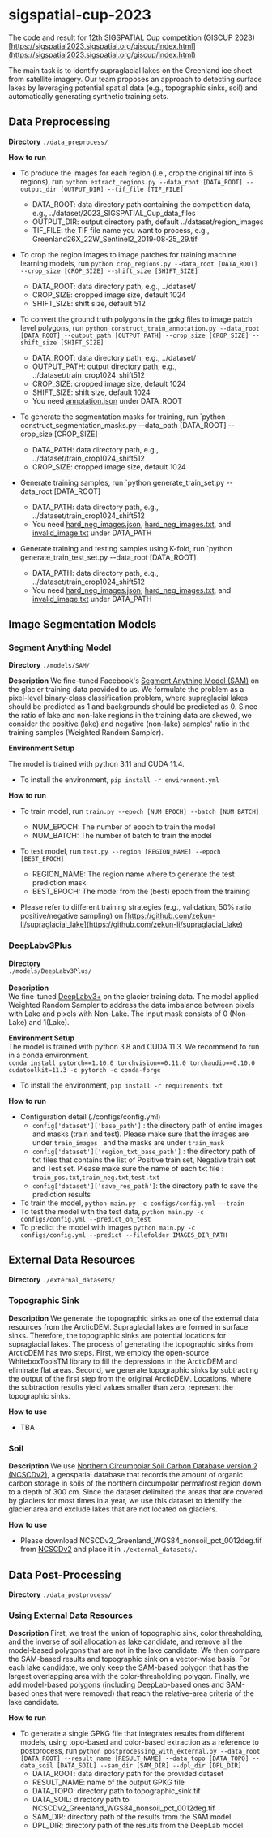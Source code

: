# sigspatial-cup-2023
The code and result for 12th SIGSPATIAL Cup competition (GISCUP 2023) [https://sigspatial2023.sigspatial.org/giscup/index.html](https://sigspatial2023.sigspatial.org/giscup/index.html)

The main task is to identify supraglacial lakes on the Greenland ice sheet from satellite imagery. 
Our team proposes an approach to detecting surface lakes by leveraging potential spatial data (e.g., topographic sinks, soil) and automatically generating synthetic training sets. 

## Data Preprocessing
**Directory** `./data_preprocess/`

**How to run**

- To produce the images for each region (i.e., crop the original tif into 6 regions), run
`python extract_regions.py --data_root [DATA_ROOT] --output_dir [OUTPUT_DIR] --tif_file [TIF_FILE]`

    - DATA_ROOT: data directory path containing the competition data, e.g., ../dataset/2023_SIGSPATIAL_Cup_data_files
    - OUTPUT_DIR: output directory path, default ../dataset/region_images
    - TIF_FILE: the TIF file name you want to process, e.g., Greenland26X_22W_Sentinel2_2019-08-25_29.tif

- To crop the region images to image patches for training machine learning models, run
`python crop_regions.py --data_root [DATA_ROOT] --crop_size [CROP_SIZE] --shift_size [SHIFT_SIZE]`

    - DATA_ROOT: data directory path, e.g., ../dataset/
    - CROP_SIZE: cropped image size, default 1024
    - SHIFT_SIZE: shift size, default 512

- To convert the ground truth polygons in the gpkg files to image patch level polygons, run
`python construct_train_annotation.py --data_root [DATA_ROOT] --output_path [OUTPUT_PATH] --crop_size [CROP_SIZE] --shift_size [SHIFT_SIZE]`
    
    - DATA_ROOT: data directory path, e.g., ../dataset/
    - OUTPUT_PATH: output directory path, e.g., ../dataset/train_crop1024_shift512
    - CROP_SIZE: cropped image size, default 1024
    - SHIFT_SIZE: shift size, default 1024 
    - You need [annotation.json](https://drive.google.com/file/d/188ThxYEoLCgZ8kZb6QMVfCkY-VHPR9x1/view?usp=drive_link) under DATA_ROOT

- To generate the segmentation masks for training, run
`python construct_segmentation_masks.py --data_path [DATA_ROOT] --crop_size [CROP_SIZE]
    - DATA_PATH: data directory path, e.g., ../dataset/train_crop1024_shift512
    - CROP_SIZE: cropped image size, default 1024

- Generate training samples, run
`python generate_train_set.py --data_root [DATA_ROOT]
  
    - DATA_PATH: data directory path, e.g., ../dataset/train_crop1024_shift512
    - You need [hard_neg_images.json](https://drive.google.com/file/d/188ThxYEoLCgZ8kZb6QMVfCkY-VHPR9x1/view?usp=drive_link), [hard_neg_images.txt](https://drive.google.com/file/d/188ThxYEoLCgZ8kZb6QMVfCkY-VHPR9x1/view?usp=drive_link), and [invalid_image.txt](https://drive.google.com/file/d/188ThxYEoLCgZ8kZb6QMVfCkY-VHPR9x1/view?usp=drive_link) under DATA_PATH

- Generate training and testing samples using K-fold, run
`python generate_train_test_set.py --data_root [DATA_ROOT]
  
    - DATA_PATH: data directory path, e.g., ../dataset/train_crop1024_shift512
    - You need [hard_neg_images.json](https://drive.google.com/file/d/188ThxYEoLCgZ8kZb6QMVfCkY-VHPR9x1/view?usp=drive_link), [hard_neg_images.txt](https://drive.google.com/file/d/188ThxYEoLCgZ8kZb6QMVfCkY-VHPR9x1/view?usp=drive_link), and [invalid_image.txt](https://drive.google.com/file/d/188ThxYEoLCgZ8kZb6QMVfCkY-VHPR9x1/view?usp=drive_link) under DATA_PATH

  
## Image Segmentation Models 
### Segment Anything Model
**Directory** `./models/SAM/`

**Description** 
We fine-tuned Facebook's [Segment Anything Model (SAM)](https://segment-anything.com/) on the glacier training data provided to us. We formulate the problem as a pixel-level binary-class classification problem, where supraglacial lakes should be predicted as 1 and backgrounds should be predicted as 0. Since the ratio of lake and non-lake regions in the training data are skewed, we consider the positive (lake) and negative (non-lake) samples' ratio in the training samples (Weighted Random Sampler).

**Environment Setup** 

The model is trained with python 3.11 and CUDA 11.4.
- To install the environment, `pip install -r environment.yml`

**How to run**

- To train model, run `train.py --epoch [NUM_EPOCH] --batch [NUM_BATCH]`
    - NUM_EPOCH: The number of epoch to train the model
    - NUM_BATCH: The number of batch to train the model
- To test model, run `test.py --region [REGION_NAME] --epoch [BEST_EPOCH]`
    - REGION_NAME: The region name where to generate the test prediction mask
    - BEST_EPOCH: The model from the (best) epoch from the training
  
- Please refer to different training strategies (e.g., validation, 50% ratio positive/negative sampling) on [https://github.com/zekun-li/supraglacial_lake](https://github.com/zekun-li/supraglacial_lake)

### DeepLabv3Plus
**Directory** <br> 
`./models/DeepLabv3Plus/`<br><br>
**Description** <br>
We fine-tuned [DeepLabv3+](https://github.com/giovanniguidi/deeplabV3-PyTorch) on the glacier training data. The model applied Weighted Random Sampler to address the data imbalance between pixels with Lake and pixels with Non-Lake. The input mask consists of 0 (Non-Lake) and 1(Lake). <br>

**Environment Setup** <br>
The model is trained with python 3.8 and CUDA 11.3. We recommend to run in a conda environment. <br>
`conda install pytorch==1.10.0 torchvision==0.11.0 torchaudio==0.10.0 cudatoolkit=11.3 -c pytorch -c conda-forge` <br>
- To install the environment, `pip install -r requirements.txt ` <br>

**How to run** <br>
- Configuration detail (./configs/config.yml) <br>
    - ` config['dataset']['base_path'] ` : the directory path of entire images and masks (train and test). Please make sure that the images are under  `train_images ` and the masks are under  `train_mask`  <br>
    - `config['dataset']['region_txt_base_path']` : the directory path of txt files that contains the list of Positive train set, Negative train set and Test set. Please make sure the name of each txt file : `train_pos.txt`,`train_neg.txt`,`test.txt` <br>
    - `config['dataset']['save_res_path']`: the directory path to save the prediction results <br>
- To train the model, `python main.py -c configs/config.yml --train`<br>
- To test the model with the test data, `python main.py -c configs/config.yml --predict_on_test`<br>
- To predict the model with images `python main.py -c configs/config.yml --predict --filefolder IMAGES_DIR_PATH`<br>

## External Data Resources
**Directory** `./external_datasets/`

### Topographic Sink
**Description**
We generate the topographic sinks as one of the external data resources from the ArcticDEM. Supraglacial lakes are formed in surface sinks. Therefore, the topographic sinks are potential locations for supraglacial lakes. The process of generating the topographic sinks from ArcticDEM has two steps. 
First, we employ the open-source WhiteboxToolsTM library to fill the depressions in the ArcticDEM and eliminate flat areas. Second, we generate topographic sinks by subtracting the output of the first step from the original ArcticDEM. Locations, where the subtraction results yield values smaller than zero, represent the topographic sinks.

**How to use**
- TBA

### Soil
**Description**
We use [Northern Circumpolar Soil Carbon Database version 2 (NCSCDv2)](https://apgc.awi.de/dataset/ncscdv2-greenland-geotiff-netcdf), a geospatial database that records the amount of organic carbon storage in soils of the northern circumpolar permafrost region down to a depth of 300 cm. Since the dataset delimited the areas that are covered by glaciers for most times in a year, we use this dataset to identify the glacier area and exclude lakes that are not located on glaciers.

**How to use**
- Please download NCSCDv2_Greenland_WGS84_nonsoil_pct_0012deg.tif from [NCSCDv2](https://apgc.awi.de/dataset/ncscdv2-greenland-geotiff-netcdf) and place it in `./external_datasets/`. 

## Data Post-Processing
**Directory** `./data_postprocess/`

### Using External Data Resources
**Description**
First, we treat the union of topographic sink, color thresholding, and the inverse of soil allocation as lake candidate, and remove all the model-based polygons that are not in the lake candidate. 
We then compare the SAM-based results and topographic sink on a vector-wise basis. For each lake candidate, we only keep the SAM-based polygon that has the largest overlapping area with the color-thresholding polygon. 
Finally, we add model-based polygons (including DeepLab-based ones and SAM-based ones that were removed) that reach the relative-area criteria of the lake candidate.

**How to run**
- To generate a single GPKG file that integrates results from different models, using topo-based and color-based extraction as a reference to postprocess, run `python postprocessing_with_external.py --data_root [DATA_ROOT] --result_name [RESULT_NAME] --data_topo [DATA_TOPO] --data_soil [DATA_SOIL] --sam_dir [SAM_DIR] --dpl_dir [DPL_DIR]`
    - DATA_ROOT: data directory path for the provided dataset
    - RESULT_NAME: name of the output GPKG file
    - DATA_TOPO: directory path to topographic_sink.tif
    - DATA_SOIL: directory path to NCSCDv2_Greenland_WGS84_nonsoil_pct_0012deg.tif
    - SAM_DIR: directory path of the results from the SAM model
    - DPL_DIR: directory path of the results from the DeepLab model
    
[comment]: <> (### Without Using External Data Resources)
[comment]: <> (**How to run**)
[comment]: <> (- To generate output GPKG from the segmentation results, and do evaluation if the ground truth file exists, run `python run.py --data_root [DATA_ROOT] --result_root [RESULT_ROOT] --crop_size [CROP_SIZE] --shift_size [SHIFT_SIZE] --result_name [RESULT_NAME]`)
